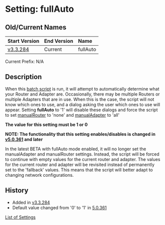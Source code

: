 # Setting: fullAuto #


## Old/Current Names ##
| Start Version | End Version | Name |
|:--------------|:------------|:-----|
| [v3.3.284](https://code.google.com/p/quick-net-fix/source/detail?r=ee5c44e4c9c22fbd28f88158f1b1181d848f5453) | Current | fullAuto |

Current Prefix: N/A


## Description ##
When this  <a href='http://en.wikipedia.org/wiki/Batch_file' title="If you don't know what this is, just think of it as a Windows program that can be edited with Notepad">batch script</a> is run, it will attempt to automatically determine what your Router and Adapter are. Occasionally, there may be multiple Routers or multiple Adapters that are in use. When this is the case, the script will not know which ones to use, and a dialog asking the user which ones to use will appear. Setting **fullAuto** to '1' will disable these dialogs and force the script to set [manualRouter](manualRouter.md) to 'none' and [manualAdapter](manualAdapter.md) to 'all'


**The value for this setting must be 1 or 0**


**NOTE: The functionality that this setting enables/disables is changed in [v5.0.361](https://code.google.com/p/quick-net-fix/source/detail?r=9a9067be32a3b87b80dc583bc1e553f36a9fcb28) and later**

In the latest BETA with fullAuto mode enabled, it will no longer set the manualAdapter and manualRouter settings. Instead, the script will be forced to continue with empty values for the current router and adapter. The values for the current router and adapter will be revisited instead of permanently set to the 'fallback' values. This means that the script will better adapt to changing network configurations.


## History ##
  * Added in [v3.3.284](https://code.google.com/p/quick-net-fix/source/detail?r=ee5c44e4c9c22fbd28f88158f1b1181d848f5453)
  * Default value changed from '0' to '1' in [5.0.361](https://code.google.com/p/quick-net-fix/source/detail?r=9a9067be32a3b87b80dc583bc1e553f36a9fcb28)


[List of Settings](Settings.md)